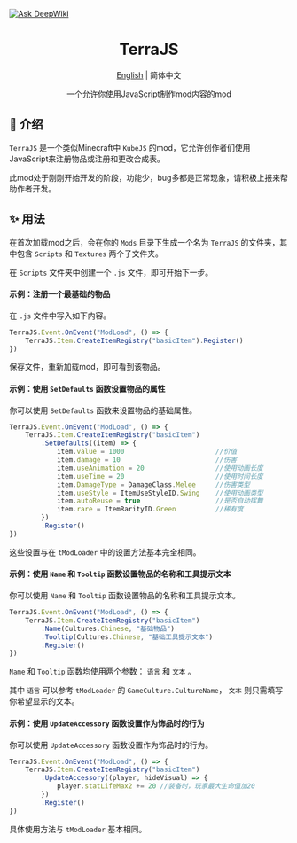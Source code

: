 [![Ask DeepWiki](https://deepwiki.com/badge.svg)](https://deepwiki.com/DD-Mantodea/TerraJS)

<h1 align="center">TerraJS</h1>

<div align="center">

[English](README-en.md) | 简体中文

一个允许你使用JavaScript制作mod内容的mod

</div>

## 📖 介绍
`TerraJS` 是一个类似Minecraft中 `KubeJS` 的mod，它允许创作者们使用JavaScript来注册物品或注册和更改合成表。

此mod处于刚刚开始开发的阶段，功能少，bug多都是正常现象，请积极上报来帮助作者开发。

## ✨ 用法

在首次加载mod之后，会在你的 `Mods` 目录下生成一个名为 `TerraJS` 的文件夹，其中包含 `Scripts` 和 `Textures` 两个子文件夹。

在 `Scripts` 文件夹中创建一个 `.js` 文件，即可开始下一步。

#### 示例：注册一个最基础的物品

在 `.js` 文件中写入如下内容。

```javascript
TerraJS.Event.OnEvent("ModLoad", () => {
    TerraJS.Item.CreateItemRegistry("basicItem").Register()
})
```

保存文件，重新加载mod，即可看到该物品。

#### 示例：使用 `SetDefaults` 函数设置物品的属性

你可以使用 `SetDefaults` 函数来设置物品的基础属性。

```javascript
TerraJS.Event.OnEvent("ModLoad", () => {
    TerraJS.Item.CreateItemRegistry("basicItem")
        .SetDefaults((item) => {
            item.value = 1000                       //价值
            item.damage = 10                        //伤害
            item.useAnimation = 20                  //使用动画长度
            item.useTime = 20                       //使用时间长度
            item.DamageType = DamageClass.Melee     //伤害类型
            item.useStyle = ItemUseStyleID.Swing    //使用动画类型
            item.autoReuse = true                   //是否自动挥舞
            item.rare = ItemRarityID.Green          //稀有度
        })
        .Register()
})
```

这些设置与在 `tModLoader` 中的设置方法基本完全相同。

#### 示例：使用 `Name` 和 `Tooltip` 函数设置物品的名称和工具提示文本

你可以使用 `Name` 和 `Tooltip` 函数设置物品的名称和工具提示文本。

```javascript
TerraJS.Event.OnEvent("ModLoad", () => {
    TerraJS.Item.CreateItemRegistry("basicItem")
        .Name(Cultures.Chinese, "基础物品")
        .Tooltip(Cultures.Chinese, "基础工具提示文本")
        .Register()
})
```

`Name` 和 `Tooltip` 函数均使用两个参数： `语言` 和 `文本` 。

其中 `语言` 可以参考 `tModLoader` 的 `GameCulture.CultureName`， `文本` 则只需填写你希望显示的文本。

#### 示例：使用 `UpdateAccessory` 函数设置作为饰品时的行为

你可以使用 `UpdateAccessory` 函数设置作为饰品时的行为。

```javascript
TerraJS.Event.OnEvent("ModLoad", () => {
    TerraJS.Item.CreateItemRegistry("basicItem")
        .UpdateAccessory((player, hideVisual) => {
            player.statLifeMax2 += 20 //装备时，玩家最大生命值加20
        })
        .Register()
})
```

具体使用方法与 `tModLoader` 基本相同。